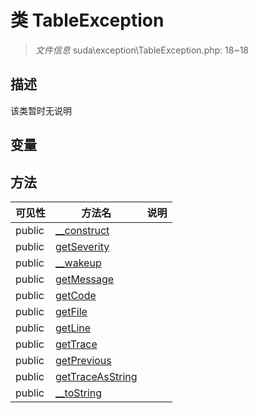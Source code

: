 #  类 TableException

> *文件信息* suda\exception\TableException.php: 18~18



## 描述

该类暂时无说明


## 变量


## 方法


| 可见性 | 方法名 | 说明 |
|--------|-------|------|
| public |[__construct](TableException/__construct.md) |  |
| public |[getSeverity](TableException/getSeverity.md) |  |
| public |[__wakeup](TableException/__wakeup.md) |  |
| public |[getMessage](TableException/getMessage.md) |  |
| public |[getCode](TableException/getCode.md) |  |
| public |[getFile](TableException/getFile.md) |  |
| public |[getLine](TableException/getLine.md) |  |
| public |[getTrace](TableException/getTrace.md) |  |
| public |[getPrevious](TableException/getPrevious.md) |  |
| public |[getTraceAsString](TableException/getTraceAsString.md) |  |
| public |[__toString](TableException/__toString.md) |  |
